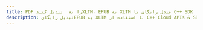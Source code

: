 ---title: PDF را به  تبدیل کنیدXLTM، EPUB به XLTM مبدل رایگان یا C++ SDKdescription: تبدیل رایگانEPUB به XLTM با استفاده از C++ Cloud APIs & SDK همچنین اسناد PDF را در Cloud ایجاد، ویرایش و رندر کنید.---